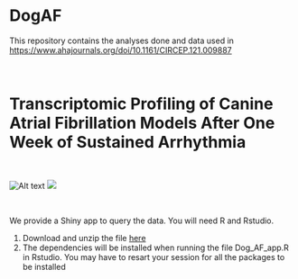 # DogAF

This repository contains the analyses done and data used in https://www.ahajournals.org/doi/10.1161/CIRCEP.121.009887

<br>

# Transcriptomic Profiling of Canine Atrial Fibrillation Models After One Week of Sustained Arrhythmia

<br>

![Alt text](./manuscript/Graphical_abstract3_inkscape.svg)
<img src="./manuscript/Graphical_abstract3_inkscape.svg">

<br>

We provide a Shiny app to query the data. 
You will need R and Rstudio. 
1. Download and unzip the file [here](https://github.com/lebf3/DogAF/raw/master/Dog_AF_app.user.zip)
2. The dependencies will be installed when running the file Dog_AF_app.R in Rstudio. 
You may have to resart your session for all the packages to be installed

